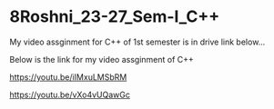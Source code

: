 # 8Roshni_23-27_Sem-I_C++
My video assginment for C++ of 1st semester is in drive link below...

Below is the link for my video assginment of C++

https://youtu.be/iIMxuLMSbRM

https://youtu.be/vXo4vUQawGc
